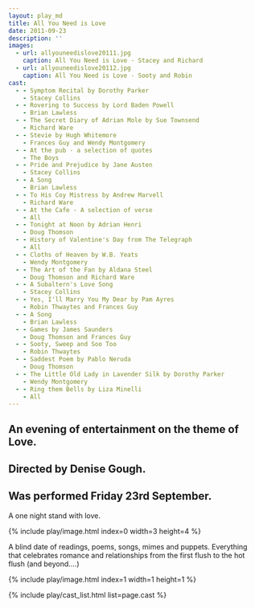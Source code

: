 ```yaml
---
layout: play_md
title: All You Need is Love
date: 2011-09-23
description: ''
images:
  - url: allyouneedislove20111.jpg
    caption: All You Need is Love - Stacey and Richard
  - url: allyouneedislove20112.jpg
    caption: All You Need is Love - Sooty and Robin
cast:
  - - Symptom Recital by Dorothy Parker
    - Stacey Collins
  - - Rovering to Success by Lord Baden Powell
    - Brian Lawless
  - - The Secret Diary of Adrian Mole by Sue Townsend
    - Richard Ware
  - - Stevie by Hugh Whitemore
    - Frances Guy and Wendy Montgomery
  - - At the pub - a selection of quotes
    - The Boys
  - - Pride and Prejudice by Jane Austen
    - Stacey Collins
  - - A Song
    - Brian Lawless
  - - To His Coy Mistress by Andrew Marvell
    - Richard Ware
  - - At the Cafe - A selection of verse
    - All
  - - Tonight at Noon by Adrian Henri
    - Doug Thomson
  - - History of Valentine's Day from The Telegraph
    - All
  - - Cloths of Heaven by W.B. Yeats
    - Wendy Montgomery
  - - The Art of the Fan by Aldana Steel
    - Doug Thomson and Richard Ware
  - - A Subaltern's Love Song
    - Stacey Collins
  - - Yes, I'll Marry You My Dear by Pam Ayres
    - Robin Thwaytes and Frances Guy
  - - A Song
    - Brian Lawless
  - - Games by James Saunders
    - Doug Thomson and Frances Guy
  - - Sooty, Sweep and Soo Too
    - Robin Thwaytes
  - - Saddest Poem by Pablo Neruda
    - Doug Thomson
  - - The Little Old Lady in Lavender Silk by Dorothy Parker
    - Wendy Montgomery
  - - Ring them Bells by Liza Minelli
    - All
---
```


## An evening of entertainment on the theme of Love.

## Directed by Denise Gough.

## Was performed Friday 23rd September.

A one night stand with love.

{% include play/image.html index=0 width=3 height=4 %}

A blind date of readings, poems, songs, mimes and puppets. Everything that celebrates romance and relationships from the first flush to the hot flush (and beyond….)

{% include play/image.html index=1 width=1 height=1 %}

{% include play/cast_list.html list=page.cast %}
